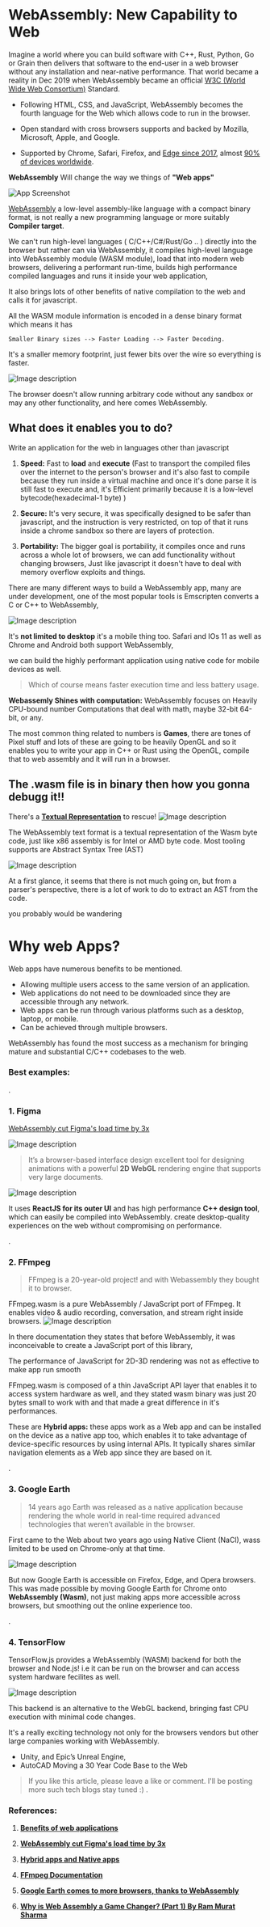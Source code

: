# WebAssembly: New Capability to Web

Imagine a world where you can build software with C++, Rust, Python, Go or Grain then delivers that software to the end-user in a web browser without any installation and near-native performance. That world became a reality in Dec 2019 when WebAssembly became an official [W3C (World Wide Web Consortium)](https://www.w3.org/2019/12/pressrelease-wasm-rec.html.en) Standard.

- Following HTML, CSS, and JavaScript, WebAssembly becomes the fourth language for the Web which allows code to run in the browser.

- Open standard with cross browsers supports and backed by Mozilla, Microsoft, Apple, and Google.

-  Supported by Chrome, Safari, Firefox, and [Edge since 2017](https://webassembly.org/roadmap/), almost [90% of devices worldwide](https://caniuse.com/wasm).

**WebAssembly** Will change the way we things of **"Web apps"**

![App Screenshot](https://blog.qburst.com/wp-content/uploads/2019/01/WebAssembly-featured-image.jpg)

[WebAssembly](https://webassembly.org/) a low-level assembly-like language with a compact binary format, is not really a new programming language or more suitably **Compiler target**.

We can't run high-level languages ( C/C++/C#/Rust/Go .. ) directly into the browser but rather can via WebAssembly, it compiles high-level language into WebAssembly module (WASM module), load that into modern web browsers, delivering a performant run-time, builds high performance compiled languages and runs it inside your web application, 

It also brings lots of other benefits of native compilation to the web and calls it for javascript.

All the WASM module information is encoded in a dense binary format which means it has 

``` 
Smaller Binary sizes --> Faster Loading --> Faster Decoding. 
```

It's a smaller memory footprint, just fewer bits over the wire so everything is faster.

![Image description](https://www.wasm.builders/remoteimages/uploads/articles/y4ehkuw68jrttq8fzj1l.png)

The browser doesn't allow running arbitrary code without any sandbox or may any other functionality, and here comes WebAssembly. 

## What does it enables you to do?

Write an application for the web in languages other than javascript

1. **Speed:** Fast to **load** and **execute**  (Fast to transport the compiled files over the internet to the person's browser and it's also fast to compile because they run inside a virtual machine and once it's done parse it is still fast to execute and, it's Efficient primarily because it is a low-level bytecode(hexadecimal-1 byte) ) 

2. **Secure:** It's very secure, it was specifically designed to be safer than javascript, and the instruction is very restricted, on top of that it runs inside a chrome sandbox so there are layers of protection.

3. **Portability:** The bigger goal is portability, it compiles once and runs across a whole lot of browsers, we can add functionality without changing browsers, Just like javascript it doesn't have to deal with memory overflow exploits and things.

There are many different ways to build a WebAssembly app, many are under development, one of the most popular tools is Emscripten converts a C or C++ to WebAssembly, 

![Image description](https://www.wasm.builders/remoteimages/uploads/articles/5xvfacna7j0lvnjpvoxn.png)

It's **not limited to desktop** it's a mobile thing too. Safari and IOs 11 as well as Chrome and Android both support WebAssembly, 

we can build the highly performant application using native code for mobile devices as well.
> Which of course means faster execution time and less battery usage.

**Webassemly Shines with computation:** WebAssembly focuses on Heavily CPU-bound number Computations that deal with math, maybe 32-bit 64-bit, or any. 

The most common thing related to numbers is **Games**, there are tones of Pixel stuff and lots of these are going to be heavily OpenGL and so it enables you to write your app in C++ or Rust using the OpenGL, compile that to web assembly and it will run in a browser.


## The .wasm file is in binary then how you gonna debugg it!!
There's a [**Textual Representation**](https://www.bitfalter.com/webassembly-compiler-text-format-and-ast) to rescue! 
![Image description](https://www.wasm.builders/remoteimages/uploads/articles/uzcht02ffos7edzlr8yi.png)

The WebAssembly text format is a textual representation of the Wasm byte code, just like x86 assembly is for Intel or AMD byte code. Most tooling supports are Abstract Syntax Tree (AST) 

![Image description](https://www.wasm.builders/remoteimages/uploads/articles/8x5ddmx1j6qjezp6sa4f.png)
 
At a first glance, it seems that there is not much going on, but from a parser's perspective, there is a lot of work to do to extract an AST from the code.

you probably would be wandering

# Why web Apps?

Web apps have numerous benefits to be mentioned.
- Allowing multiple users access to the same version of an application.
- Web applications do not need to be downloaded since they are accessible through any network.
- Web apps can be run through various platforms such as a desktop, laptop, or mobile.
- Can be achieved through multiple browsers.

WebAssembly has found the most success as a mechanism for bringing mature and substantial C/C++ codebases to the web.

### Best examples: 
.
### 1. Figma

[WebAssembly cut Figma's load time by 3x](https://www.figma.com/blog/webassembly-cut-figmas-load-time-by-3x/#:~:text=Because%20our%20product%20is%20written,that%20supports%20very%20large%20documents.) 

![Image description](https://www.wasm.builders/remoteimages/uploads/articles/ug67bzid625c0nqs95kb.png)
 
> It’s a browser-based interface design excellent tool for designing animations with a powerful **2D WebGL** rendering engine that supports very large documents. 

![Image description](https://www.wasm.builders/remoteimages/uploads/articles/o63uw1je9nw89re5qgcr.png)

It uses **ReactJS for its outer UI** and has high performance **C++ design tool**, which can easily be compiled into WebAssembly. create desktop-quality experiences on the web without compromising on performance.

.
### 2. FFmpeg

> FFmpeg is a 20-year-old project! and with Webassembly they bought it to browser.

FFmpeg.wasm is a pure WebAssembly / JavaScript port of FFmpeg. 
It enables video & audio recording, conversation, and stream right inside browsers.
![Image description](https://www.wasm.builders/remoteimages/uploads/articles/piwcoxhffvt3h3qrae07.png)

In there documentation they states that before WebAssembly, it was inconceivable to create a JavaScript port of this library, 

The performance of JavaScript for 2D-3D rendering was not as effective to make app run smooth

FFmpeg.wasm is composed of a thin JavaScript API layer that enables it to access system hardware as well, and they stated wasm binary was just 20 bytes small to work with and that made a great difference in it's performances.

These are **Hybrid apps:** these apps work as a Web app and can be installed on the device as a native app too, which enables it to take advantage of device-specific resources by using internal APIs. It typically shares similar navigation elements as a Web app since they are based on it.
 
.
### 3. Google Earth

> 14 years ago Earth was released as a native application 
because rendering the whole world in real-time required advanced technologies that weren’t available in the browser. 

First came to the Web about two years ago using Native Client (NaCl), wass limited to be used on Chrome-only at that time.

![Image description](https://www.wasm.builders/remoteimages/uploads/articles/3dlq7poor2emk7w186d6.png)

But now Google Earth is accessible on Firefox, Edge, and Opera browsers. This was made possible by moving Google Earth for Chrome onto **WebAssembly (Wasm)**, not just making apps more accessible across browsers, but smoothing out the online experience too.

.
### 4. TensorFlow

TensorFlow.js provides a WebAssembly (WASM) backend for both the browser and Node.js! i.e it can be run on the browser and can access system hardware fecilites as well. 

![Image description](https://www.wasm.builders/remoteimages/uploads/articles/ahmhwmsb6crs9yv482x3.jpg)
 
This backend is an alternative to the WebGL backend, bringing fast CPU execution with minimal code changes. 

It's a really exciting technology not only for the browsers vendors but other large companies working with WebAssembly. 

- Unity, and Epic’s Unreal Engine,
- AutoCAD Moving a 30 Year Code Base to the Web

> If you like this article, please leave a like or comment. I'll be posting more such tech blogs stay tuned :)
.

### References:

1. **[Benefits of web applications](https://www.kcsitglobal.com/blogs/detail-blog/the-benefits-of-web-applications-in-todays-technological-era)**

2. **[WebAssembly cut Figma's load time by 3x](https://www.figma.com/blog/webassembly-cut-figmas-load-time-by-3x/#overview-of-webassembly)**

3. **[Hybrid apps and Native apps](https://yml.co/native-vs-hybrid-mobile-apps-heres-how-to-choose)**

4. **[FFmpeg Documentation](https://github.com/ffmpegwasm/ffmpeg.wasm/blob/master/docs/api.md)**

5. **[Google Earth comes to more browsers, thanks to WebAssembly](https://medium.com/google-earth/google-earth-comes-to-more-browsers-thanks-to-webassembly-1877d95810d6)**

6. **[Why is Web Assembly a Game Changer? (Part 1) By Ram Murat Sharma](https://medium.com/engineered-publicis-sapient/why-is-web-assembly-a-game-changer-part-1-55d5b420a01d)**
